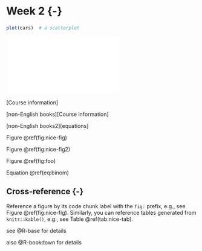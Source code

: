 # Week 2 {-}


```r
plot(cars)  # a scatterplot
```

![(\#fig:foo)(ref:foo)](02_Week_2_files/figure-latex/foo-1.pdf) 

[Course information]

[non-English books][Course information]

[non-English books2][equations]

Figure \@ref(fig:nice-fig)

Figure \@ref(fig:nice-fig2)

Figure \@ref(fig:foo)

Equation \@ref(eq:binom)

## Cross-reference {-}
Reference a figure by its code chunk label with the `fig:` prefix, e.g., see Figure \@ref(fig:nice-fig). Similarly, you can reference tables generated from `knitr::kable()`, e.g., see Table \@ref(tab:nice-tab).


see @R-base for details 

also @R-bookdown for details


